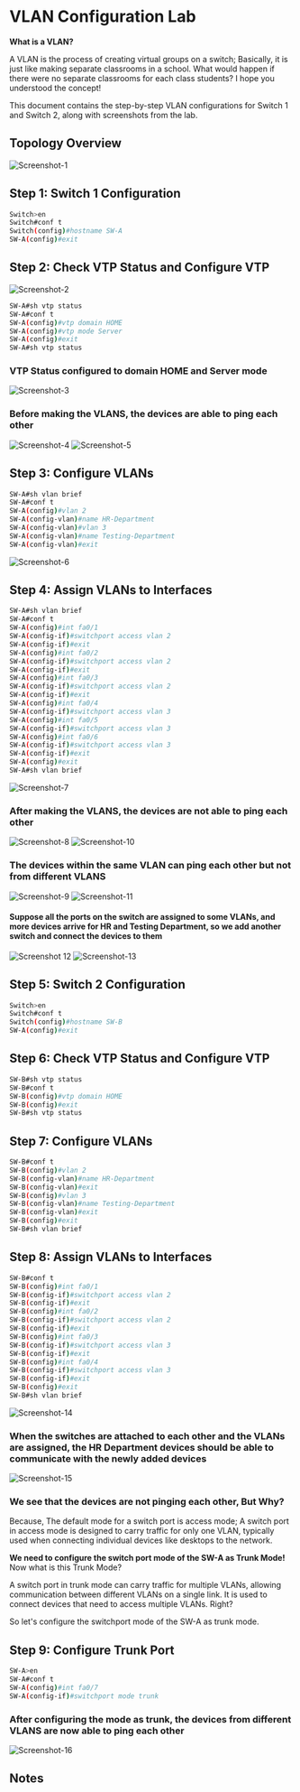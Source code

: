 # VLAN Configuration Lab

**What is  a VLAN?**

A VLAN is the process of creating virtual groups on a switch; Basically, it is just like making separate classrooms in a school. 
What would happen if there were no separate classrooms for each class students?
I hope you understood the concept!

This document contains the step-by-step VLAN configurations for Switch 1 and Switch 2, along with screenshots from the lab.

## Topology Overview
![Screenshot-1](https://github.com/user-attachments/assets/faed5cda-3371-4958-b502-1129564ffcb9)

## Step 1: Switch 1 Configuration
```bash
Switch>en
Switch#conf t
Switch(config)#hostname SW-A
SW-A(config)#exit
```

## Step 2: Check VTP Status and Configure VTP
![Screenshot-2](https://github.com/user-attachments/assets/bd370f0d-3c76-410d-8937-e43bc90dcfac)

```bash
SW-A#sh vtp status 
SW-A#conf t
SW-A(config)#vtp domain HOME
SW-A(config)#vtp mode Server 
SW-A(config)#exit
SW-A#sh vtp status
```
### VTP Status configured to domain HOME and Server mode
![Screenshot-3](https://github.com/user-attachments/assets/a0ad287b-ad24-4160-9003-8325aad3f6f1)

### Before making the VLANS, the devices are able to ping each other
![Screenshot-4](https://github.com/user-attachments/assets/6067e76c-f524-41fc-a00a-3dece37da02f)
![Screenshot-5](https://github.com/user-attachments/assets/ffe9d6a0-e6ec-4675-971f-ee081bb6027a)

## Step 3: Configure VLANs
```bash
SW-A#sh vlan brief
SW-A#conf t
SW-A(config)#vlan 2
SW-A(config-vlan)#name HR-Department
SW-A(config-vlan)#vlan 3
SW-A(config-vlan)#name Testing-Department
SW-A(config-vlan)#exit
```
![Screenshot-6](https://github.com/user-attachments/assets/61f90d19-9045-46d8-bcbd-89698aa14383)

## Step 4: Assign VLANs to Interfaces
```bash
SW-A#sh vlan brief
SW-A#conf t
SW-A(config)#int fa0/1
SW-A(config-if)#switchport access vlan 2
SW-A(config-if)#exit
SW-A(config)#int fa0/2
SW-A(config-if)#switchport access vlan 2
SW-A(config-if)#exit
SW-A(config)#int fa0/3
SW-A(config-if)#switchport access vlan 2
SW-A(config-if)#exit
SW-A(config)#int fa0/4
SW-A(config-if)#switchport access vlan 3
SW-A(config)#int fa0/5
SW-A(config-if)#switchport access vlan 3
SW-A(config)#int fa0/6
SW-A(config-if)#switchport access vlan 3
SW-A(config-if)#exit
SW-A(config)#exit
SW-A#sh vlan brief
```
![Screenshot-7](https://github.com/user-attachments/assets/88b1ed78-0cbe-4cb2-b65e-89da960b4835)
### After making the VLANS, the devices are not able to ping each other
![Screenshot-8](https://github.com/user-attachments/assets/5ee6e845-6bfb-46c9-b65f-48ff99349c7e)
![Screenshot-10](https://github.com/user-attachments/assets/ffee27c6-a0b2-475b-9bdb-097981a4e9ac)
### The devices within the same VLAN can ping each other but not from different VLANS
![Screenshot-9](https://github.com/user-attachments/assets/1b93a80a-a7f8-4509-8a93-cf5a1c39a869)
![Screenshot-11](https://github.com/user-attachments/assets/dd3cdc24-3ffb-481f-88a6-496b8e93eed8)

#### Suppose all the ports on the switch are assigned to some VLANs, and more devices arrive for HR and Testing Department, so we add another switch and connect the devices to them
![Screenshot 12](https://github.com/user-attachments/assets/5c71cd15-3dec-4d62-9fdb-61fdc36963b0)
![Screenshot-13](https://github.com/user-attachments/assets/ade7f77f-4af4-424e-8429-412b1a13b31f)

## Step 5: Switch 2 Configuration
```bash
Switch>en
Switch#conf t
Switch(config)#hostname SW-B
SW-A(config)#exit
```
## Step 6: Check VTP Status and Configure VTP
```bash
SW-B#sh vtp status
SW-B#conf t
SW-B(config)#vtp domain HOME
SW-B(config)#exit
SW-B#sh vtp status 
```
## Step 7: Configure VLANs
```bash
SW-B#conf t
SW-B(config)#vlan 2
SW-B(config-vlan)#name HR-Department
SW-B(config-vlan)#exit
SW-B(config)#vlan 3
SW-B(config-vlan)#name Testing-Department
SW-B(config-vlan)#exit
SW-B(config)#exit
SW-B#sh vlan brief 
```
## Step 8: Assign VLANs to Interfaces
```bash
SW-B#conf t
SW-B(config)#int fa0/1
SW-B(config-if)#switchport access vlan 2
SW-B(config-if)#exit
SW-B(config)#int fa0/2
SW-B(config-if)#switchport access vlan 2
SW-B(config-if)#exit
SW-B(config)#int fa0/3
SW-B(config-if)#switchport access vlan 3
SW-B(config-if)#exit
SW-B(config)#int fa0/4
SW-B(config-if)#switchport access vlan 3
SW-B(config-if)#exit
SW-B(config)#exit
SW-B#sh vlan brief 
```
![Screenshot-14](https://github.com/user-attachments/assets/ffc250de-680a-4221-9e6c-acda68638b4f)

### When the switches are attached to each other and the VLANs are assigned, the HR Department devices should be able to communicate with the newly added devices
![Screenshot-15](https://github.com/user-attachments/assets/d1366652-3046-453c-a7f3-ec7cb2aad6aa)
### We see that the devices are not pinging each other, But Why?

Because, The default mode for a switch port is access mode; A switch port in access mode is designed to carry traffic for only one VLAN, typically used when connecting individual devices like desktops to the network.

**We need to configure the switch port mode of the SW-A as Trunk Mode!** Now what is this Trunk Mode?

A switch port in trunk mode can carry traffic for multiple VLANs, allowing communication between different VLANs on a single link. It is used to connect devices that need to access multiple VLANs. Right?

So let's configure the switchport mode of the SW-A as trunk mode.
## Step 9: Configure Trunk Port
```bash
SW-A>en
SW-A#conf t
SW-A(config)#int fa0/7
SW-A(config-if)#switchport mode trunk
```
### After configuring the mode as trunk, the devices from different VLANS are now able to ping each other 
![Screenshot-16](https://github.com/user-attachments/assets/e492e788-d468-4a78-9b05-68d8df92c44c)
## Notes

